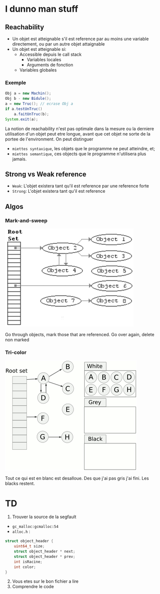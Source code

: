 # I dunno man stuff

## Reachability

- Un objet est atteignable s'il est reference par au moins une variable directement, ou par un autre objet attaignable
- Un objet est atteignable si:
    - Accessible depuis le call stack
        - Variables locales
        - Arguments de fonction
    - Variables globales

### Exemple

```java
Obj a = new Machin();
Obj b - new Bidule();
a = new Truc(); // ecrase Obj a
if a.testUnTruc()
    a.faitUnTruc(b);
System.exit(a);
```

La notion de reachability n'est pas optimale dans la mesure ou la derniere utilisation d'un objet peut etre longue, avant que cet objet ne sorte de la portee de l'environment. On peut distinguer

- `miettes syntaxique`, les objets que le programme ne peut atteindre, et;
- `miettes semantique`, ces objects que le programme n'utilisera plus jamais.

## Strong vs Weak reference

- `Weak`: L'objet existera tant qu'il est reference par une reference forte
- `Strong`: L'objet existera tant qu'il est reference

## Algos

### Mark-and-sweep

![mns](./images/mark_and_sweep.gif)

Go through objects, mark those that are referenced. 
Go over again, delete non marked

### Tri-color

![3color](./images/tri-color_garbage_collection.gif)

Tout ce qui est en blanc est desalloue.
Des que j'ai pas gris j'ai fini.
Les blacks restent.

# TD

1. Trouver la source de la segfault

- `gc_malloc:gcmalloc:54`
- `alloc.h` :

```c
struct object_header {
    uint64_t size; 
    struct object_header * next;
    struct object_header * prev;
    int isRacine;
    int color;
}
```

2. Vous etes sur le bon fichier a lire
3. Comprendre le code